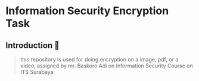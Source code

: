 # Information Security Encryption Task

## Introduction 👋
> this repository is used for doing encryption on a image, pdf, or a video, assigned by mr. Baskoro Adi on Information Security Course on ITS Surabaya
